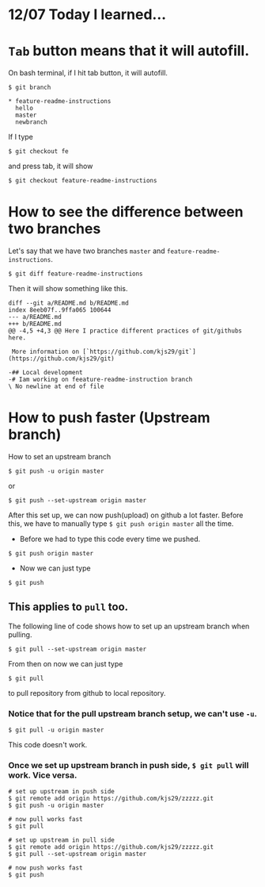 # 12/07 Today I learned...




# `Tab` button means that it will autofill.

On bash terminal, if I hit tab button, it will autofill.

```
$ git branch
```


```
* feature-readme-instructions
  hello
  master
  newbranch
```

If I type 

```
$ git checkout fe
```

and press tab, it will show

```
$ git checkout feature-readme-instructions 
```


# How to see the difference between two branches

Let's say that we have two branches `master` and `feature-readme-instructions`.

```
$ git diff feature-readme-instructions
```

Then it will show something like this.

```
diff --git a/README.md b/README.md
index 8eeb07f..9ffa065 100644
--- a/README.md
+++ b/README.md
@@ -4,5 +4,3 @@ Here I practice different practices of git/githubs here.

 More information on [`https://github.com/kjs29/git`](https://github.com/kjs29/git)

-## Local development
-# Iam working on feeature-readme-instruction branch
\ No newline at end of file
```


# How to push faster (Upstream branch)

How to set an upstream branch

```
$ git push -u origin master
```

or

```
$ git push --set-upstream origin master
```

After this set up, we can now push(upload) on github a lot faster. Before this, we have to manually type `$ git push origin master` all the time.

- Before we had to type this code every time we pushed.
```
$ git push origin master
```

- Now we can just type

```
$ git push
```


## This applies to `pull` too.

The following line of code shows how to set up an upstream branch when pulling.

```
$ git pull --set-upstream origin master
```

From then on now we can just type

```
$ git pull
```

to pull repository from github to local repository.


### Notice that for the pull upstream branch setup, we can't use `-u`.

```
$ git pull -u origin master
```

This code doesn't work.

### Once we set up upstream branch in push side, `$ git pull` will work. Vice versa.

```
# set up upstream in push side
$ git remote add origin https://github.com/kjs29/zzzzz.git
$ git push -u origin master

# now pull works fast
$ git pull
```

```
# set up upstream in pull side
$ git remote add origin https://github.com/kjs29/zzzzz.git
$ git pull --set-upstream origin master

# now push works fast
$ git push
```